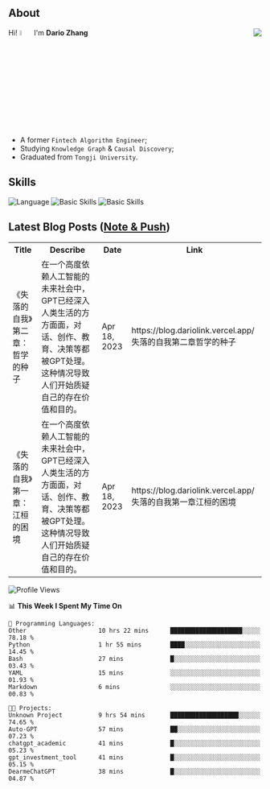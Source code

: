 ## About

<img align="right" src="https://github-readme-stats.vercel.app/api?username=dario-github&show_icons=true&bg_color=00000000&hide_title=true&hide_border=true&include_all_commits=true&count_private=true&theme=transparent" />

Hi! <img src="https://media.giphy.com/media/hvRJCLFzcasrR4ia7z/giphy.gif" width="5%"> I'm **Dario Zhang**

- A former `Fintech Algorithm Engineer`;
- Studying `Knowledge Graph` & `Causal Discovery`;
- Graduated from `Tongji University`.

## Skills

![Language](https://skillicons.dev/icons?i=py,matlab,pytorch,latex,regex,mysql,sqlite)
![Basic Skills](https://skillicons.dev/icons?i=bash,git,linux,md)
![Basic Skills](https://skillicons.dev/icons?i=vim,vscode,jupyterlab)

## Latest Blog Posts ([Note & Push](https://blog.dariolink.vercel.app/))

<table>
  <tr><th>Title</th><th>Describe</th><th>Date</th><th>Link</th></tr>
  <!-- BLOG-POST-LIST:START --><tr><td>《失落的自我》第二章：哲学的种子</td><td>在一个高度依赖人工智能的未来社会中，GPT已经深入人类生活的方方面面，对话、创作、教育、决策等都被GPT处理。这种情况导致人们开始质疑自己的存在价值和目的。</td><td>Apr 18, 2023</td><td>https://blog.dariolink.vercel.app/失落的自我第二章哲学的种子</td></tr><tr><td>《失落的自我》第一章：江桓的困境</td><td>在一个高度依赖人工智能的未来社会中，GPT已经深入人类生活的方方面面，对话、创作、教育、决策等都被GPT处理。这种情况导致人们开始质疑自己的存在价值和目的。</td><td>Apr 18, 2023</td><td>https://blog.dariolink.vercel.app/失落的自我第一章江桓的困境</td></tr><!-- BLOG-POST-LIST:END -->
</table>

<!--START_SECTION:waka-->
![Profile Views](http://img.shields.io/badge/Profile%20Views-0-blue)

📊 **This Week I Spent My Time On** 

```text
💬 Programming Languages: 
Other                    10 hrs 22 mins      ████████████████████░░░░░   78.18 % 
Python                   1 hr 55 mins        ████░░░░░░░░░░░░░░░░░░░░░   14.45 % 
Bash                     27 mins             █░░░░░░░░░░░░░░░░░░░░░░░░   03.43 % 
YAML                     15 mins             ░░░░░░░░░░░░░░░░░░░░░░░░░   01.93 % 
Markdown                 6 mins              ░░░░░░░░░░░░░░░░░░░░░░░░░   00.83 % 

🐱‍💻 Projects: 
Unknown Project          9 hrs 54 mins       ███████████████████░░░░░░   74.65 % 
Auto-GPT                 57 mins             ██░░░░░░░░░░░░░░░░░░░░░░░   07.23 % 
chatgpt_academic         41 mins             █░░░░░░░░░░░░░░░░░░░░░░░░   05.23 % 
gpt_investment_tool      41 mins             █░░░░░░░░░░░░░░░░░░░░░░░░   05.15 % 
DearmeChatGPT            38 mins             █░░░░░░░░░░░░░░░░░░░░░░░░   04.87 % 
```


<!--END_SECTION:waka-->
